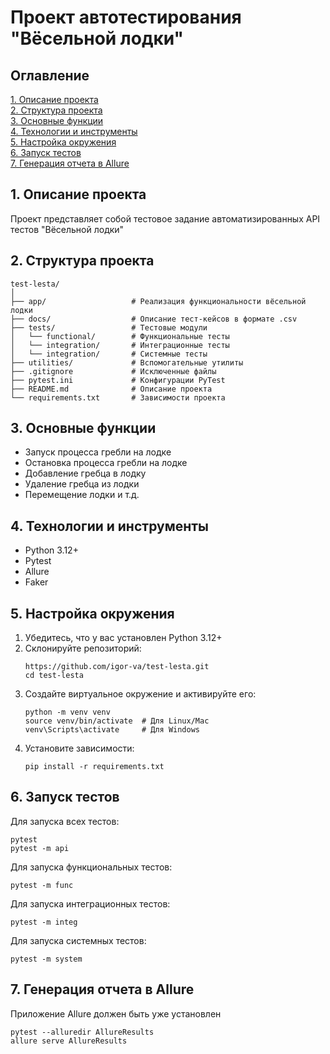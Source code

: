 # Проект автотестирования "Вёсельной лодки"


## Оглавление
[1. Описание проекта](#1-описание-проекта) \
[2. Структура проекта](#2-структура-проекта) \
[3. Основные функции](#3-основные-функции) \
[4. Технологии и инструменты](#4-технологии-и-инструменты) \
[5. Настройка окружения](#5-настройка-окружения) \
[6. Запуск тестов](#6-запуск-тестов) \
[7. Генерация отчета в Allure](#7-генерация-отчета-в-Allure)


## 1. Описание проекта
Проект представляет собой тестовое задание автоматизированных API тестов "Вёсельной лодки"


## 2. Структура проекта
```
test-lesta/
│
├── app/                   # Реализация функциональности вёсельной лодки
├── docs/                  # Описание тест-кейсов в формате .csv
├── tests/                 # Тестовые модули
│   └── functional/        # Функциональные тесты
│   └── integration/       # Интеграционные тесты
│   └── integration/       # Системные тесты
├── utilities/             # Вспомогательные утилиты
├── .gitignore             # Исключенные файлы
├── pytest.ini             # Конфигурации PyTest
├── README.md              # Описание проекта
└── requirements.txt       # Зависимости проекта
```


## 3. Основные функции
- Запуск процесса гребли на лодке
- Остановка процесса гребли на лодке
- Добавление гребца в лодку
- Удаление гребца из лодки
- Перемещение лодки и т.д.


## 4. Технологии и инструменты
- Python 3.12+
- Pytest
- Allure
- Faker


## 5. Настройка окружения
1. Убедитесь, что у вас установлен Python 3.12+
2. Склонируйте репозиторий:
   ```
   https://github.com/igor-va/test-lesta.git
   cd test-lesta
   ```
3. Создайте виртуальное окружение и активируйте его:
   ```
   python -m venv venv
   source venv/bin/activate  # Для Linux/Mac
   venv\Scripts\activate     # Для Windows
   ```
4. Установите зависимости:
   ```
   pip install -r requirements.txt
   ```


## 6. Запуск тестов
Для запуска всех тестов:
```
pytest
pytest -m api
```

Для запуска функциональных тестов:
```
pytest -m func
```

Для запуска интеграционных тестов:
```
pytest -m integ
```

Для запуска системных тестов:
```
pytest -m system
```

## 7. Генерация отчета в Allure
Приложение Allure должен быть уже установлен
```
pytest --alluredir AllureResults
allure serve AllureResults
```

